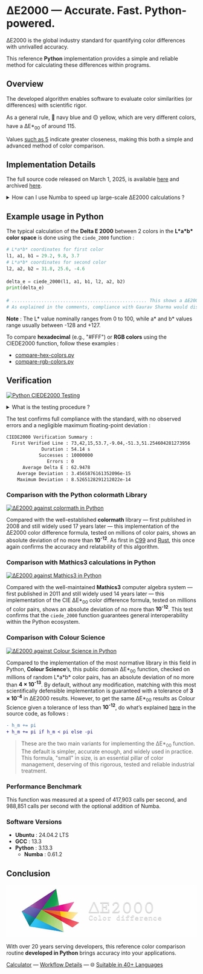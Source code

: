 # ΔE2000 — Accurate. Fast. Python-powered.

ΔE2000 is the global industry standard for quantifying color differences with unrivalled accuracy.

This reference **Python** implementation provides a simple and reliable method for calculating these differences within programs.

## Overview

The developed algorithm enables software to evaluate color similarities (or differences) with scientific rigor.

As a general rule, 🔵 navy blue and 🟡 yellow, which are very different colors, have a ΔE\*<sub>00</sub> of around 115.

Values [such as 5](https://michel-leonard.github.io/ciede2000-color-matching/de2000-rgb-pairs.html?seq=50&delta-e=5) indicate greater closeness, making this both a simple and advanced method of color comparison.

## Implementation Details

The full source code released on March 1, 2025, is available [here](../../ciede-2000.py#L6) and archived [here](https://web.archive.org/https://raw.githubusercontent.com/michel-leonard/ciede2000-color-matching/refs/heads/main/ciede-2000.py).

<details>
<summary>How can I use Numba to speed up large-scale ΔE2000 calculations ?</summary>

[Numba](https://numba.readthedocs.io/en/stable/reference/jit-compilation.html) must be installed and will compile the `ciede_2000` function for better performance. To do this, update the source code as follows :

```diff
- def ciede_2000(l_1, a_1, b_1, l_2, a_2, b_2):
- 	from math import pi, sqrt, atan2, sin, exp

+ from math import pi, sqrt, atan2, sin, exp
+ from numba import jit, f8
+ @jit([f8(f8, f8, f8, f8, f8, f8)], cache=True, fastmath=True, nogil=True, nopython=True)
+ def ciede_2000(l_1, a_1, b_1, l_2, a_2, b_2):
```

</details>

## Example usage in Python

The typical calculation of the **Delta E 2000** between 2 colors in the **L\*a\*b\* color space** is done using the `ciede_2000` function :

```python
# L*a*b* coordinates for first color
l1, a1, b1 = 29.2, 9.8, 3.7
# L*a*b* coordinates for second color
l2, a2, b2 = 31.8, 25.6, -4.6

delta_e = ciede_2000(l1, a1, b1, l2, a2, b2)
print(delta_e)

# .................................................. This shows a ΔE2000 of 6.5165064755
# As explained in the comments, compliance with Gaurav Sharma would display 6.5164865319
```

**Note** : The L\* value nominally ranges from 0 to 100, while a\* and b\* values range usually between -128 and +127.

To compare **hexadecimal** (e.g., "#FFF") or **RGB colors** using the CIEDE2000 function, follow these examples :
- [compare-hex-colors.py](compare-hex-colors.py#L177)
- [compare-rgb-colors.py](compare-rgb-colors.py#L177)

## Verification

[![Python CIEDE2000 Testing](https://github.com/michel-leonard/ciede2000-color-matching/actions/workflows/test-py.yml/badge.svg)](https://github.com/michel-leonard/ciede2000-color-matching/actions/workflows/test-py.yml)

<details>
<summary>What is the testing procedure ?</summary>

The [ciede-2000-driver.c](../c/ciede-2000-driver.c) program generates color pairs, and checks the **CIE2000** color differences **measured by Python**, like this :

1. `command -v python3 > /dev/null || { sudo apt-get update && sudo apt-get install python3 ; }`
2. `command -v gcc > /dev/null || { sudo apt-get update && sudo apt-get install gcc ; }`
3. `gcc -std=c99 -Wall -pedantic -O2 -g tests/c/ciede-2000-driver.c -o ciede-2000-driver -lm`
4. `./ciede-2000-driver --generate 10000000 --output-file test-cases.csv`
5. `python3 tests/py/ciede-2000-driver.py test-cases.csv | ./ciede-2000-driver`

Where the main files involved are [ciede-2000-driver.py](ciede-2000-driver.py#L87) for calculations and [test-py.yml](../../.github/workflows/test-py.yml) for automation.
</details>

The test confirms full compliance with the standard, with no observed errors and a negligible maximum floating-point deviation :

```
CIEDE2000 Verification Summary :
  First Verified Line : 73,42,15,53.7,-9.04,-51.3,51.254604281273956
             Duration : 54.14 s
            Successes : 10000000
               Errors : 0
      Average Delta E : 62.9478
    Average Deviation : 3.4565876161352096e-15
    Maximum Deviation : 8.5265128291212022e-14
```

### Comparison with the Python colormath Library

[![ΔE2000 against colormath in Python](https://github.com/michel-leonard/ciede2000-color-matching/actions/workflows/vs-colormath.yml/badge.svg)](https://github.com/michel-leonard/ciede2000-color-matching/actions/workflows/vs-colormath.yml)

Compared with the well-established **colormath** library — first published in 2008 and still widely used 17 years later — this implementation of the ΔE2000 color difference formula, tested on millions of color pairs, shows an absolute deviation of no more than **10<sup>-12</sup>**. As first in [C99](../c#comparison-with-the-vmaf-c99-library) and [Rust](../tests/rs#comparison-with-the-palette-library), this once again confirms the accuracy and relatability of this algorithm.

### Comparison with Mathics3 calculations in Python

[![ΔE2000 against Mathics3 in Python](https://github.com/michel-leonard/ciede2000-color-matching/actions/workflows/vs-mathics.yml/badge.svg)](https://github.com/michel-leonard/ciede2000-color-matching/actions/workflows/vs-mathics.yml)

Compared with the well-maintained **Mathics3** computer algebra system — first published in 2011 and still widely used 14 years later — this implementation of the CIE ΔE*<sub>00</sub> color difference formula, tested on millions of color pairs, shows an absolute deviation of no more than **10<sup>-12</sup>**. This test confirms that the `ciede_2000` function guarantees general interoperability within the Python ecosystem.

### Comparison with Colour Science

[![ΔE2000 against Colour Science in Python](https://github.com/michel-leonard/ciede2000-color-matching/actions/workflows/vs-colour-science.yml/badge.svg)](https://github.com/michel-leonard/ciede2000-color-matching/actions/workflows/vs-colour-science.yml)

Compared to the implementation of the most normative library in this field in Python, **Colour Science**’s, this public domain ΔE\*<sub>00</sub> function, checked on millions of random L\*a\*b\* color pairs, has an absolute deviation of no more than **4 × 10<sup>-13</sup>**. By default, without any modification, matching with this most scientifically defensible implementation is guaranteed with a tolerance of **3 × 10<sup>-4</sup>** in ΔE2000 results. However, to get the same ΔE\*<sub>00</sub> results as Colour Science given a tolerance of less than **10<sup>-12</sup>**, do what’s explained [here](../../ciede-2000.py#L37) in the source code, as follows :

```diff
- h_m += pi
+ h_m += pi if h_m < pi else -pi
```

> These are the two main variants for implementing the ΔE\*<sub>00</sub> function. The default is simpler, accurate enough, and widely used in practice. This formula, "small" in size, is an essential pillar of color management, deserving of this rigorous, tested and reliable industrial treatment.

### Performance Benchmark

This function was measured at a speed of 417,903 calls per second, and 988,851 calls per second with the optional addition of Numba.

### Software Versions

- **Ubuntu** : 24.04.2 LTS
- **GCC** : 13.3
- **Python** : 3.13.3
  - **Numba** : 0.61.2

## Conclusion

![The ΔE*00 equation is very effective at predicting perceived color differences](https://github.com/michel-leonard/ciede2000-color-matching/raw/main/docs/assets/images/logo.jpg)

With over 20 years serving developers, this reference color comparison routine **developed in Python** brings accuracy into your applications.

[Calculator](https://michel-leonard.github.io/ciede2000-color-matching/lab-color-calculator.html?L1=66.9&a1=21.7&b1=11&L2=57.9&a2=60.9&b2=-30.8) — [Workflow Details](../../.github/workflows#workflow-details) — 🌐 [Suitable in 40+ Languages](../../#implementations)
